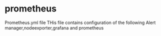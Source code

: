 # prometheus
Prometheus.yml file
THis file contains configuration of the following 
Alert manager,nodeexporter,grafana and prometheus
